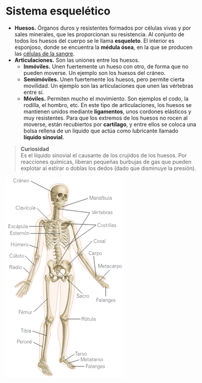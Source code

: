 # Sistema esquelético

* **Huesos.** Órganos duros y resistentes formados por células vivas y por sales minerales, que les proporcionan su resistencia. Al conjunto de todos los huesos del cuerpo se le llama **esqueleto**. El interior es esponjoso, donde se encuentra la **médula ósea**, en la que se producen las [células de la sangre](../cell/cell.md#células-sanguíneas).
* **Articulaciones.** Son las uniones entre los huesos.
  * **Inmóviles.** Unen fuertemente un hueso con otro, de forma que no pueden moverse. Un ejemplo son los huesos del cráneo.
  * **Semimóviles.** Unen fuertemente los huesos, pero permite cierta movilidad. Un ejemplo son las articulaciones que unen las vértebras entre sí.
  * **Móviles.** Permiten mucho el movimiento. Son ejemplos el codo, la rodilla, el hombro, etc. En este tipo de articulaciones, los huesos se mantienen unidos mediante **ligamentos**, unos cordones elásticos y muy resistentes. Para que los extremos de los huesos no rocen al moverse, están recubiertos por **cartílago**, y entre ellos se coloca una bolsa rellena de un líquido que actúa como lubricante llamado **líquido sinovial**.

> **Curiosidad**  
> Es el líquido sinovial el causante de los crujidos de los huesos. Por reacciones químicas, liberan pequeñas burbujas de gas que pueden explotar al estirar o doblas los dedos (dado que disminuye la presión).

![skeleton.png](../img/skeleton.png)